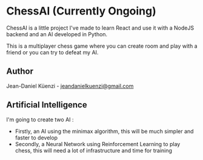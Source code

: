 # ChessAI (Currently Ongoing)

ChessAI is a little project I've made to learn React and use it with a NodeJS backend and an AI developed in Python. 

This is a multiplayer chess game where you can create room and play with a friend or you can try to defeat my AI.

## Author

Jean-Daniel Küenzi - jeandanielkuenzi@gmail.com

## Artificial Intelligence

I'm going to create two AI : 
- Firstly, an AI using the minimax algorithm, this will be much simpler and faster to develop
- Secondly, a Neural Network using Reinforcement Learning to play chess, this will need a lot of infrastructure and time for training
